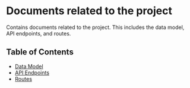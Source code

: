 # Documents related to the project
Contains documents related to the project. This includes the data model, API endpoints, and routes.

## Table of Contents
- [Data Model](./DATABASE.md)
- [API Endpoints](./ENDPOINTS.md)
- [Routes](./ROUTES.md)
